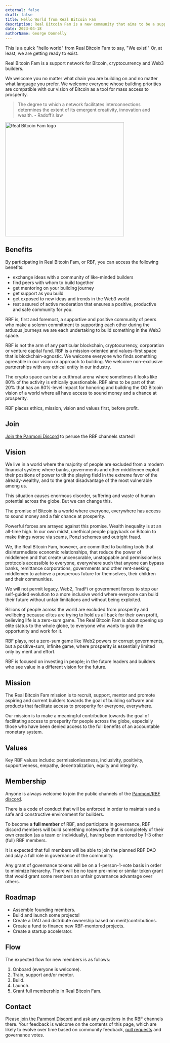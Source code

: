 ```yaml
---
external: false
draft: false
title: Hello World from Real Bitcoin Fam
description: Real Bitcoin Fam is a new community that aims to be a support network for Bitcoin, cryptocurrency and Web3 builders who are focused on a vision and ethic that is compatible with the OG Bitcoin vibe, i.e., the goal of crypto mass adoption and serving those who have been financially excluded from access to prosperity.
date: 2023-04-18
authorName: George Donnelly
---
```


This is a quick "hello world" from Real Bitcoin Fam to say, "We exist!" Or, at least, we are getting ready to exist.

Real Bitcoin Fam is a support network for Bitcoin, cryptocurrency and Web3 builders.

We welcome you no matter what chain you are building on and no matter what language you prefer. We welcome everyone whose building priorities are compatible with our vision of Bitcoin as a tool for mass access to prosperity.

> The degree to which a network facilitates interconnections determines the extent of its emergent creativity, innovation and wealth. - Radoff’s law

<a href="https://discord.gg/FTNYNkU5kj" target="_blank"><img
            src="https://www.realbitcoinfam.com/images/realbitcoinfam-logo.png"
            alt="Real Bitcoin Fam logo"
            width="375"
            height="360"
            class="mx-auto"
          /></a>

## Benefits

By participating in Real Bitcoin Fam, or RBF, you can access the following benefits:

- exchange ideas with a community of like-minded builders
- find peers with whom to build together
- get mentoring on your building journey
- get support as you build
- get exposed to new ideas and trends in the Web3 world
- rest assured of active moderation that ensures a positive, productive and safe community for you.

RBF is, first and foremost, a supportive and positive community of peers who make a solemn commitment to supporting each other during the arduous journeys we are each undertaking to build something in the Web3 space.

RBF is not the arm of any particular blockchain, cryptocurrency, corporation or venture capital fund. RBF is a mission-oriented and values-first space that is blockchain-agnostic. We welcome everyone who finds something agreeable in our vision or approach to building. We welcome non-exclusive partnerships with any ethical entity in our industry.

The crypto space can be a cutthroat arena where sometimes it looks like 80% of the activity is ethically questionable. RBF aims to be part of that 20% that has an 80%-level impact for honoring and building the OG Bitcoin vision of a world where all have access to sound money and a chance at prosperity.

RBF places ethics, mission, vision and values first, before profit.

## Join

[Join the Panmoni Discord](https://discord.gg/MaybgkHs53) to peruse the RBF channels started!

## Vision

We live in a world where the majority of people are excluded from a modern financial system; where banks, governments and other middlemen exploit their positions of power to tilt the playing field in the extreme favor of the already-wealthy, and to the great disadvantage of the most vulnerable among us.

This situation causes enormous disorder, suffering and waste of human potential across the globe. But we can change this.

The promise of Bitcoin is a world where everyone, everywhere has access to sound money and a fair chance at prosperity.

Powerful forces are arrayed against this promise. Wealth inequality is at an all-time high. In our own midst, unethical people piggyback on Bitcoin to make things worse via scams, Ponzi schemes and outright fraud.

We, the Real Bitcoin Fam, however, are committed to building tools that disintermediate economic relationships, that reduce the power of middlemen and that create uncensorable, unstoppable and permissionless protocols accessible to everyone, everywhere such that anyone can bypass banks, remittance corporations, governments and other rent-seeking middlemen to achieve a prosperous future for themselves, their children and their communities.

We will not permit legacy, Web2, TradFi or government forces to stop our self-guided evolution to a more inclusive world where everyone can build their future without unfair limitations and without being exploited.

Billions of people across the world are excluded from prosperity and wellbeing because elites are trying to hold us all back for their own profit, believing life is a zero-sum game. The Real Bitcoin Fam is about opening up elite status to the whole globe, to everyone who wants to grab the opportunity and work for it. 

RBF plays, not a zero-sum game like Web2 powers or corrupt governments, but a positive-sum, infinite game, where prosperity is essentially limited only by merit and effort.

RBF is focused on investing in people; in the future leaders and builders who see value in a different vision for the future.

## Mission

The Real Bitcoin Fam mission is to recruit, support, mentor and promote aspiring and current builders towards the goal of building software and products that facilitate access to prosperity for everyone, everywhere.

Our mission is to make a meaningful contribution towards the goal of facilitating access to prosperity for people across the globe, especially those who have been denied access to the full benefits of an accountable monetary system.

## Values

Key RBF values include: permissionlessness, inclusivity, positivity, supportiveness, empathy, decentralization, equity and integrity.

## Membership

Anyone is always welcome to join the public channels of the [Panmoni/RBF discord](https://discord.gg/MaybgkHs53).

There is a code of conduct that will be enforced in order to maintain and a safe and constructive environment for builders.

To become a **full member** of RBF, and participate in governance, RBF discord members will build something noteworthy that is completely of their own creation (as a team or individually), having been mentored by 1-3 other (full) RBF members.

It is expected that full members will be able to join the planned RBF DAO and play a full role in governance of the community.

Any grant of governance tokens will be on a 1-person-1-vote basis in order to minimize hierarchy. There will be no team pre-mine or similar token grant that would grant some members an unfair governance advantage over others.

## Roadmap

- Assemble founding members.
- Build and launch some projects!
- Create a DAO and distribute ownership based on merit/contributions.
- Create a fund to finance new RBF-mentored projects.
- Create a startup accelerator.

## Flow

The expected flow for new members is as follows:

1. Onboard (everyone is welcome).
2. Train, support and/or mentor.
3. Build.
4. Launch.
5. Grant full membership in Real Bitcoin Fam.

## Contact

Please [join the Panmoni Discord](https://discord.gg/MaybgkHs53) and ask any questions in the RBF channels there. Your feedback is welcome on the contents of this page, which are likely to evolve over time based on community feedback, [pull requests](https://github.com/Panmoni/realbitcoinfam-www) and governance votes.